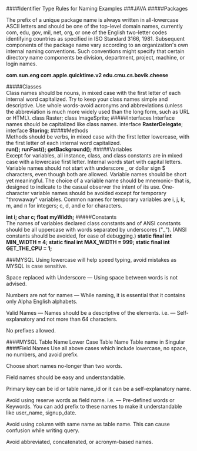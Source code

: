 ####Identifier Type	Rules for Naming	Examples
###JAVA
#####Packages

The prefix of a unique package name is always written in all-lowercase ASCII letters and should be one of the top-level domain names, currently com, edu, gov, mil, net, org, or one of the English two-letter codes identifying countries as specified in ISO Standard 3166, 1981.
Subsequent components of the package name vary according to an organization's own internal naming conventions. Such conventions might specify that certain directory name components be division, department, project, machine, or login names.

**com.sun.eng
com.apple.quicktime.v2
edu.cmu.cs.bovik.cheese**

#####Classes	
Class names should be nouns, in mixed case with the first letter of each internal word capitalized. Try to keep your class names simple and descriptive. Use whole words-avoid acronyms and abbreviations (unless the abbreviation is much more widely used than the long form, such as URL or HTML).	class Raster;
class ImageSprite;
#####Interfaces	
Interface names should be capitalized like class names.	
interface **RasterDelegate**;
interface **Storing**;
#####Methods	
Methods should be verbs, in mixed case with the first letter lowercase, with the first letter of each internal word capitalized.	
**run();
runFast();
getBackground();**
#####Variables	
Except for variables, all instance, class, and class constants are in mixed case with a lowercase first letter. Internal words start with capital letters. 
Variable names should not start with underscore _ or dollar sign $ characters, even though both are allowed.
Variable names should be short yet meaningful. The choice of a variable name should be mnemonic- that is, designed to indicate to the casual observer the intent of its use. One-character variable names should be avoided except for temporary "throwaway" variables. Common names for temporary variables are i, j, k, m, and n for integers; c, d, and e for characters.

**int             i;
char            c;
float           myWidth;**
#####Constants	
The names of variables declared class constants and of ANSI constants should be all uppercase with words separated by underscores ("_"). (ANSI constants should be avoided, for ease of debugging.)	
**static final int MIN_WIDTH = 4;
static final int MAX_WIDTH = 999;
static final int GET_THE_CPU = 1;**

###MYSQL
Using lowercase will help speed typing, avoid mistakes as MYSQL is case sensitive.

Space replaced with Underscore — Using space between words is not advised.

Numbers are not for names — While naming, it is essential that it contains only Alpha English alphabets.

Valid Names — Names should be a descriptive of the elements. i.e. — Self-explanatory and not more than 64 characters.

No prefixes allowed.

####MYSQL Table Name
Lower Case Table Name
Table name in Singular
####Field Names
Use all above cases which include lowercase, no space, no numbers, and avoid prefix.

Choose short names no-longer than two words.

Field names should be easy and understandable.

Primary key can be id or table name_id or it can be a self-explanatory name.

Avoid using reserve words as field name. i.e. — Pre-defined words or Keywords. You can add prefix to these names to make it understandable like user_name, signup_date.

Avoid using column with same name as table name. This can cause confusion while writing query.

Avoid abbreviated, concatenated, or acronym-based names.